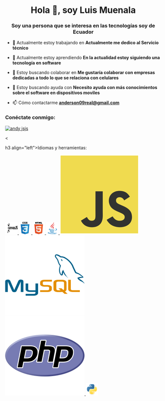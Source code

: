 <h1 align="center">Hola 👋, soy Luis Muenala</h1>
<h3 align="center">Soy una persona que se interesa en las tecnologías soy de Ecuador</h3>

- 🔭 Actualmente estoy trabajando en **Actualmente me dedico al Servicio técnico**

- 🌱 Actualmente estoy aprendiendo **En la actualidad estoy siguiendo una tecnología en software**

- 👯 Estoy buscando colaborar en **Me gustaría colaborar con empresas dedicadas a todo lo que se relaciona con celulares**

- 🤝 Estoy buscando ayuda con **Necesito ayuda con más conocimientos sobre el software en dispositivos moviles**

- 📫 Cómo contactarme **anderson09real@gmail.com**

<h3 align="left">Conéctate conmigo:</h3>
<p align="left">
<a href="https://fb.com/andy jsjs" target="blank"><img alinear="centro" src="https://raw.githubusercontent.com/rahuldkjain/github-profile-readme-generator/master/src/images/icons/Social/facebook.svg" alt="andy jsjs" height="30" width="40" /></a> </p>
<

h3 align="left">Idiomas y herramientas:</h3>
<p align="left"> <a href="https://canvasjs.com" target="_blank" rel="noreferrer"> <img src="https://raw.githubusercontent.com/Hardik0307/Hardik0307/master/assets/canvasjs-charts.svg" alt="canvasjs" width="40" height="40"/> </a> <a href="https://www.w3schools.com/css/" target="_blank" rel="noreferrer"> <img src="https://raw.githubusercontent.com/devicons/devicon/master/icons/css3/css3-original-wordmark.svg" alt="css3" width="40" height="40"/> </a> <a href="https://www.w3.org/html/" target="_blank" rel="noreferrer"> <img src="https://raw.githubusercontent.com/devicons/devicon/master/icons/html5/html5-original-wordmark.svg" alt="html5" width="40" height="40"/> </a> <a href="https://www.java.com" target="_blank" rel="noreferrer"> <img src="https://raw.githubusercontent.com/devicons/devicon/master/icons/java/java-original.svg" alt="java" width="40" height="40"/> </a> <a href="https://developer.mozilla.org/en-US/docs/Web/JavaScript" target="_blank" rel="noreferrer"> <img src="https://raw.githubusercontent.com/devicons/devicon/master/icons/javascript/javascript-original.svg" alt="javascript" ancho="40" alto="40"/> </a> <a href="https://www.mysql.com/" destino="_blank" rel="noreferrer"> <img src="https://raw.githubusercontent.com/devicons/devicon/master/icons/mysql/mysql-original-wordmark.svg" alt="mysql" ancho="40" alto="40"/> </a> <a href="https://www.php.net" destino="_blank" rel="noreferrer"> <img src="https://raw.githubusercontent.com/devicons/devicon/master/icons/php/php-original.svg" alt="php" ancho="40" alto="40"/> </a> <a href="https://www.python.org" target="_blank" rel="noreferrer"> <img src="https://raw.githubusercontent.com/devicons/devicon/master/icons/python/python-original.svg" alt="python" width="40" height="40"/> </a> </p>
